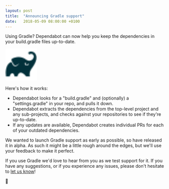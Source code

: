 ```yaml
---
layout: post
title:  "Announcing Gradle support"
date:   2018-05-09 08:00:00 +0100
---
```


Using Gradle? Dependabot can now help you keep the dependencies in your
build.gradle files up-to-date.

<p class="image-medium">
  <img src="/images/blog/gradle-logo.svg" alt="Gradle" height="100px" />
</p>

Here's how it works:
- Dependabot looks for a "build.gradle" and (optionally) a "settings.gradle" in
  your repo, and pulls it down.
- Dependabot extracts the dependencies from the top-level project and any
  sub-projects, and checks against your repositories to see if they're
  up-to-date.
- If any updates are available, Dependabot creates individual PRs for each of
  your outdated dependencies.

We wanted to launch Gradle support as early as possible, so have released it
in alpha. As such it might be a little rough around the edges, but we'll use
your feedback to make it perfect.

If you use Gradle we'd love to hear from you as we test support for it. If you
have any suggestions, or if you experience any issues, please don't hesitate to
[let us know][feedback-link]!

🐘

[feedback-link]: https://github.com/dependabot/feedback
